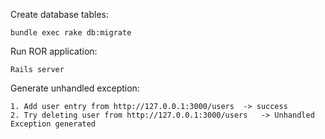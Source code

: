 Create database tables:
  
    bundle exec rake db:migrate
    
Run ROR application:
 
    Rails server
    
Generate unhandled exception:

    1. Add user entry from http://127.0.0.1:3000/users  -> success
    2. Try deleting user from http://127.0.0.1:3000/users   -> Unhandled Exception generated
